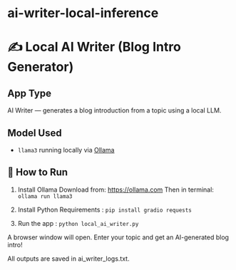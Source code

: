 # ai-writer-local-inference
# ✍️ Local AI Writer (Blog Intro Generator)

## App Type
AI Writer — generates a blog introduction from a topic using a local LLM.

## Model Used
- `llama3` running locally via [Ollama](https://ollama.com)

## 🚀 How to Run

1. Install Ollama Download from: https://ollama.com
Then in terminal: `ollama run llama3`

2. Install Python Requirements : `pip install gradio requests`

3. Run the app : `python local_ai_writer.py`

A browser window will open. Enter your topic and get an AI-generated blog intro!

All outputs are saved in ai_writer_logs.txt.


